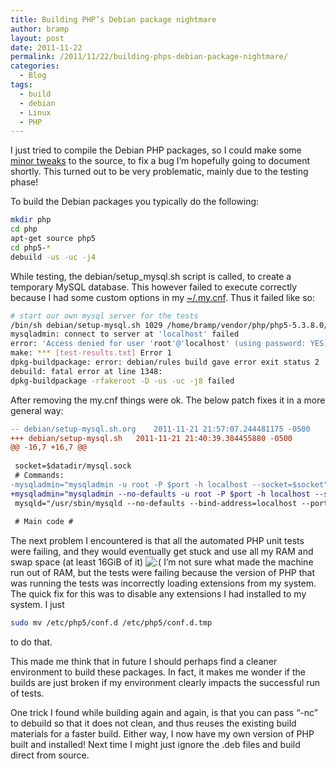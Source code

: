 ```yaml
---
title: Building PHP’s Debian package nightmare
author: bramp
layout: post
date: 2011-11-22
permalink: /2011/11/22/building-phps-debian-package-nightmare/
categories:
  - Blog
tags:
  - build
  - debian
  - Linux
  - PHP
---
```

I just tried to compile the Debian PHP packages, so I could make some [minor tweaks][1] to the source, to fix a bug I&#8217;m hopefully going to document shortly. This turned out to be very problematic, mainly due to the testing phase!

To build the Debian packages you typically do the following:

```bash
mkdir php
cd php
apt-get source php5
cd php5-*
debuild -us -uc -j4
```

While testing, the debian/setup_mysql.sh script is called, to create a temporary MySQL database. This however failed to execute correctly because I had some custom options in my [~/.my.cnf][2]. Thus it failed like so:

```bash
# start our own mysql server for the tests
/bin/sh debian/setup-mysql.sh 1029 /home/bramp/vendor/php/php5-5.3.8.0/mysql_db
mysqladmin: connect to server at 'localhost' failed
error: 'Access denied for user 'root'@'localhost' (using password: YES)'
make: *** [test-results.txt] Error 1
dpkg-buildpackage: error: debian/rules build gave error exit status 2
debuild: fatal error at line 1348:
dpkg-buildpackage -rfakeroot -D -us -uc -j8 failed
```

After removing the my.cnf things were ok. The below patch fixes it in a more general way:

```diff
-- debian/setup-mysql.sh.org	2011-11-21 21:57:07.244481175 -0500
+++ debian/setup-mysql.sh	2011-11-21 21:40:39.384455880 -0500
@@ -16,7 +16,7 @@
 
 socket=$datadir/mysql.sock
 # Commands:
-mysqladmin="mysqladmin -u root -P $port -h localhost --socket=$socket"
+mysqladmin="mysqladmin --no-defaults -u root -P $port -h localhost --socket=$socket"
 mysqld="/usr/sbin/mysqld --no-defaults --bind-address=localhost --port=$port --socket=$socket --datadir=$datadir"
 
 # Main code #
```

The next problem I encountered is that all the automated PHP unit tests were failing, and they would eventually get stuck and use all my RAM and swap space (at least 16GiB of it) <img src="http://bramp.net/blog/wp-includes/images/smilies/icon_sad.gif" alt=":(" class="wp-smiley" /> I&#8217;m not sure what made the machine run out of RAM, but the tests were failing because the version of PHP that was running the tests was incorrectly loading extensions from my system. The quick fix for this was to disable any extensions I had installed to my system. I just 

```bash
sudo mv /etc/php5/conf.d /etc/php5/conf.d.tmp
```

to do that.

This made me think that in future I should perhaps find a cleaner environment to build these packages. In fact, it makes me wonder if the builds are just broken if my environment clearly impacts the successful run of tests.

One trick I found while building again and again, is that you can pass &#8220;-nc&#8221; to debuild so that it does not clean, and thus reuses the existing build materials for a faster build. Either way, I now have my own version of PHP built and installed! Next time I might just ignore the .deb files and build direct from source.

 [1]: http://www.howtoforge.com/recompiling-php5-with-bundled-support-for-gd-on-ubuntu
 [2]: http://dev.mysql.com/doc/refman/5.1/en/option-files.html
